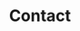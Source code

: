 ---
# Contact widget.
widget: contact
headless: true
active: true
weight: 60
title: Contact
subtitle: ''
email_form: 2

content:
  form:
    provider: formspree
    formspree:
      id: https://formspree.io/f/xbjqreve
---